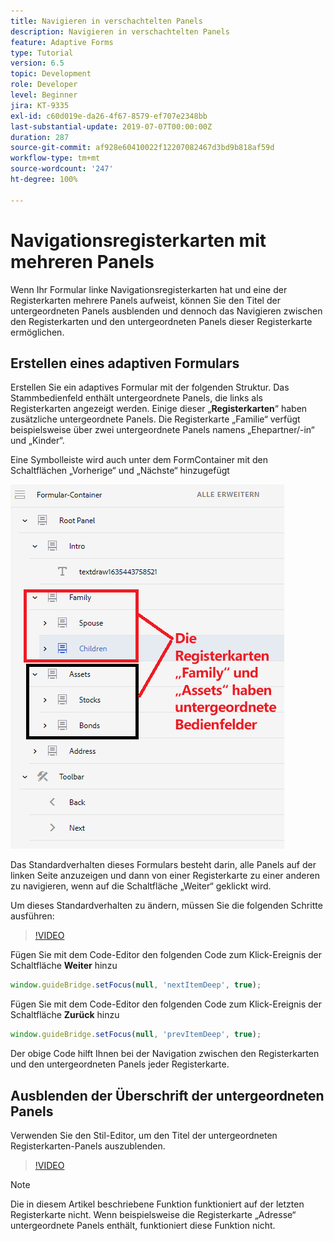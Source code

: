 ```yaml
---
title: Navigieren in verschachtelten Panels
description: Navigieren in verschachtelten Panels
feature: Adaptive Forms
type: Tutorial
version: 6.5
topic: Development
role: Developer
level: Beginner
jira: KT-9335
exl-id: c60d019e-da26-4f67-8579-ef707e2348bb
last-substantial-update: 2019-07-07T00:00:00Z
duration: 287
source-git-commit: af928e60410022f12207082467d3bd9b818af59d
workflow-type: tm+mt
source-wordcount: '247'
ht-degree: 100%

---
```


# Navigationsregisterkarten mit mehreren Panels

Wenn Ihr Formular linke Navigationsregisterkarten hat und eine der Registerkarten mehrere Panels aufweist, können Sie den Titel der untergeordneten Panels ausblenden und dennoch das Navigieren zwischen den Registerkarten und den untergeordneten Panels dieser Registerkarte ermöglichen.

## Erstellen eines adaptiven Formulars

Erstellen Sie ein adaptives Formular mit der folgenden Struktur. Das Stammbedienfeld enthält untergeordnete Panels, die links als Registerkarten angezeigt werden. Einige dieser „**Registerkarten**“ haben zusätzliche untergeordnete Panels. Die Registerkarte „Familie“ verfügt beispielsweise über zwei untergeordnete Panels namens „Ehepartner/-in“ und „Kinder“.

Eine Symbolleiste wird auch unter dem FormContainer mit den Schaltflächen „Vorherige“ und „Nächste“ hinzugefügt

![toolbar-spacing](assets/multiple-panels.png)



Das Standardverhalten dieses Formulars besteht darin, alle Panels auf der linken Seite anzuzeigen und dann von einer Registerkarte zu einer anderen zu navigieren, wenn auf die Schaltfläche „Weiter“ geklickt wird.

Um dieses Standardverhalten zu ändern, müssen Sie die folgenden Schritte ausführen:

>[!VIDEO](https://video.tv.adobe.com/v/338369?quality=12&learn=on)


Fügen Sie mit dem Code-Editor den folgenden Code zum Klick-Ereignis der Schaltfläche **Weiter** hinzu

```javascript
window.guideBridge.setFocus(null, 'nextItemDeep', true);
```

Fügen Sie mit dem Code-Editor den folgenden Code zum Klick-Ereignis der Schaltfläche **Zurück** hinzu

```javascript
window.guideBridge.setFocus(null, 'prevItemDeep', true);
```

Der obige Code hilft Ihnen bei der Navigation zwischen den Registerkarten und den untergeordneten Panels jeder Registerkarte.

## Ausblenden der Überschrift der untergeordneten Panels

Verwenden Sie den Stil-Editor, um den Titel der untergeordneten Registerkarten-Panels auszublenden.

>[!VIDEO](https://video.tv.adobe.com/v/338370?quality=12&learn=on)

>[!NOTE]
>
>Die in diesem Artikel beschriebene Funktion funktioniert auf der letzten Registerkarte nicht. Wenn beispielsweise die Registerkarte „Adresse“ untergeordnete Panels enthält, funktioniert diese Funktion nicht.
